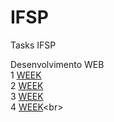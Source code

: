 # IFSP
Tasks IFSP

Desenvolvimento WEB <br>
1 [WEEK](https://github.com/conradobr1/IFSP/tree/main/Desenvolvimento%20WEB/1Semana) <BR>
2 [WEEK](https://github.com/conradobr1/IFSP/tree/main/Desenvolvimento%20WEB/2Semana/HTML_-Aula_01_C-main)<br>
3 [WEEK](https://github.com/conradobr1/IFSP/tree/main/Desenvolvimento%20WEB/3week/code)<br>
4 [WEEK]([https://github.com/conradobr1/IFSP/tree/main/Desenvolvimento%20WEB/3week/code](https://github.com/conradobr1/IFSP/tree/main/Desenvolvimento%20WEB/4Week/html_2024_aula04-main))<br>
